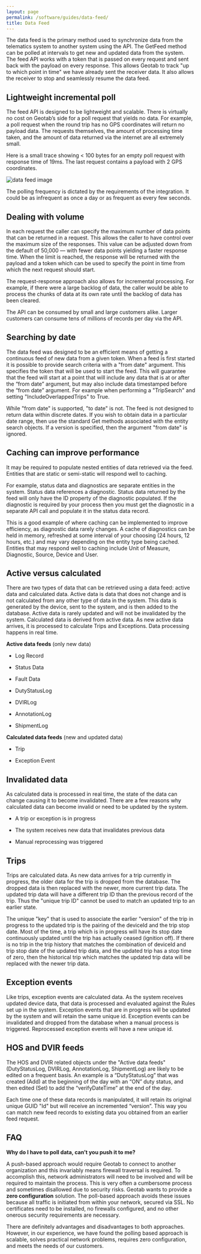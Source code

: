 ```yaml
---
layout: page
permalink: /software/guides/data-feed/
title: Data Feed
---
```

The data feed is the primary method used to synchronize data from the telematics system to another system using the API. The GetFeed method can be polled at intervals to get new and updated data from the system. The feed API works with a token that is passed on every request and sent back with the payload on every response. This allows Geotab to track "up to which point in time" we have already sent the receiver data. It also allows the receiver to stop and seamlessly resume the data feed.

## Lightweight incremental poll

The feed API is designed to be lightweight and scalable. There is virtually no cost on Geotab’s side for a poll request that yields no data. For example, a poll request when the round trip has no GPS coordinates will return no payload data. The requests themselves, the amount of processing time taken, and the amount of data returned via the internet are all extremely small.

Here is a small trace showing < 100 bytes for an empty poll request with response time of 19ms. The last request contains a payload with 2 GPS coordinates.

![data feed image]({{site.baseurl}}/software/guides/data-feed_0.png)

The polling frequency is dictated by the requirements of the integration. It could be as infrequent as once a day or as frequent as every few seconds.

## Dealing with volume

In each request the caller can specify the maximum number of data points that can be returned in a request. This allows the caller to have control over the maximum size of the responses. This value can be adjusted down from the default of 50,000 — with fewer data points yielding a faster response time. When the limit is reached, the response will be returned with the payload and a token which can be used to specify the point in time from which the next request should start.

The request-response approach also allows for incremental processing. For example, if there were a large backlog of data, the caller would be able to process the chunks of data at its own rate until the backlog of data has been cleared.

The API can be consumed by small and large customers alike. Larger customers can consume tens of millions of records per day via the API.

## Searching by date

The data feed was designed to be an efficient means of getting a continuous feed of new data from a given token. When a feed is first started it is possible to provide search criteria with a "from date" argument. This specifies the token that will be used to start the feed. This will guarantee that the feed will start at a point that will include any data that is at or after the “from date” argument, but may also include data timestamped before the “from date” argument. For example when performing a "TripSearch" and setting "IncludeOverlappedTrips" to True.

While "from date" is supported, "to date" is not. The feed is not designed to return data within discrete dates. If you wish to obtain data in a particular date range, then use the standard Get methods associated with the entity search objects. If a version is specified, then the argument "from date" is ignored.

## Caching can improve performance

It may be required to populate nested entities of data retrieved via the feed. Entities that are static or semi-static will respond well to caching.

For example, status data and diagnostics are separate entities in the system. Status data references a diagnostic. Status data returned by the feed will only have the ID property of the diagnostic populated. If the diagnostic is required by your process then you must get the diagnostic in a separate API call and populate it in the status data record.

This is a good example of where caching can be implemented to improve efficiency, as diagnostic data rarely changes. A cache of diagnostics can be held in memory, refreshed at some interval of your choosing (24 hours, 12 hours, etc.) and may vary depending on the entity type being cached. Entities that may respond well to caching include Unit of Measure, Diagnostic, Source, Device and User.

## Active versus calculated

There are two types of data that can be retrieved using a data feed: active data and calculated data. Active data is data that does not change and is not calculated from any other type of data in the system. This data is generated by the device, sent to the system, and is then added to the database. Active data is rarely updated and will not be invalidated by the system. Calculated data is derived from active data. As new active data arrives, it is processed to calculate Trips and Exceptions. Data processing happens in real time.

**Active data feeds** (only new data)

* Log Record

* Status Data

* Fault Data

* DutyStatusLog

* DVIRLog

* AnnotationLog

* ShipmentLog

**Calculated data feeds** (new and updated data)

* Trip

* Exception Event

## Invalidated data

As calculated data is processed in real time, the state of the data can change causing it to become invalidated. There are a few reasons why calculated data can become invalid or need to be updated by the system.

* A trip or exception is in progress

* The system receives new data that invalidates previous data

* Manual reprocessing was triggered

## Trips

Trips are calculated data. As new data arrives for a trip currently in progress, the older data for the trip is dropped from the database. The dropped data is then replaced with the newer, more current trip data. The updated trip data will have a different trip ID than the previous record of the trip. Thus the "unique trip ID" cannot be used to match an updated trip to an earlier state.

The unique "key" that is used to associate the earlier "version" of the trip in progress to the updated trip is the pairing of the deviceId and the trip stop date. Most of the time, a trip which is in progress will have its stop date continuously updated until the trip has actually ceased (ignition off). If there is no trip in the trip history that matches the combination of deviceId and trip stop date of the updated trip data, and the updated trip has a stop time of zero, then the historical trip which matches the updated trip data will be replaced with the newer trip data.

## Exception events

Like trips, exception events are calculated data. As the system receives updated device data, that data is processed and evaluated against the Rules set up in the system. Exception events that are in progress will be updated by the system and will retain the same unique id. Exception events can be invalidated and dropped from the database when a manual process is triggered. Reprocessed exception events will have a new unique id.

## HOS and DVIR feeds

The HOS and DVIR related objects under the "Active data feeds" (DutyStatusLog, DVIRLog, AnnotationLog, ShipmentLog) are likely to be edited on a frequent basis. An example is a “DutyStatusLog” that was created (Add) at the beginning of the day with an “ON” duty status, and then edited (Set) to add the “verifyDateTime” at the end of the day.

Each time one of these data records is manipulated, it will retain its original unique GUID "Id" but will receive an incremented “version”. This way you can match new feed records to existing data you obtained from an earlier feed request.

## FAQ

**Why do I have to poll data, can’t you push it to me?**

A push-based approach would require Geotab to connect to another organization and this invariably means firewall traversal is required. To accomplish this, network administrators will need to be involved and will be required to maintain the process. This is very often a cumbersome process and sometimes disallowed due to security risks. Geotab wants to provide a **zero configuration** solution. The poll-based approach avoids these issues because all traffic is initiated from within your network, secured via SSL. No certificates need to be installed, no firewalls configured, and no other onerous security requirements are necessary.

There are definitely advantages and disadvantages to both approaches. However, in our experience, we have found the polling based approach is scalable, solves practical network problems, requires zero configuration, and meets the needs of our customers.

